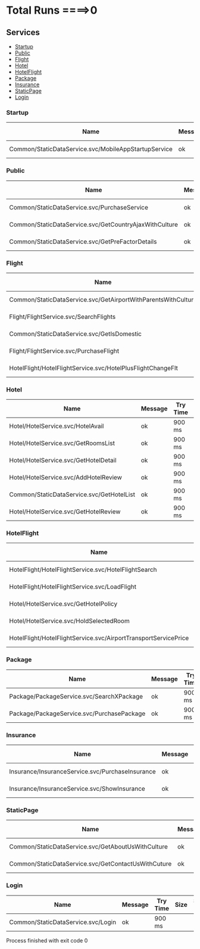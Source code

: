 # Total Runs ====>0
## Services
 - [Startup](#Startup)
 - [Public](#Public)
 - [Flight](#Flight)
 - [Hotel](#Hotel)
 - [HotelFlight](#HotelFlight)
 - [Package](#Package)
 - [Insurance](#Insurance)
 - [StaticPage](#StaticPage)
 - [Login](#Login)


<h3><a name="Startup"></a>Startup</h3>

 Name | Message | Try Time  |  Size  |  Status Code  | Total Calls | Status | Issues
--- | --- | --- | --- | --- | --- | --- | ---
Common/StaticDataService.svc/MobileAppStartupService | ok | 900 ms |  | 200 | 0 | :white_check_mark: | [:arrow_upper_right:](https://gitlab.com/nemati/eli/issues/1)

<h3><a name="Public"></a>Public</h3>

 Name | Message | Try Time  |  Size  |  Status Code  | Total Calls | Status | Issues
--- | --- | --- | --- | --- | --- | --- | ---
Common/StaticDataService.svc/PurchaseService | ok | 900 ms |  | 200 | 0 | :white_check_mark: | [:arrow_upper_right:](https://gitlab.com/nemati/eli/issues/1)
Common/StaticDataService.svc/GetCountryAjaxWithCulture | ok | 900 ms |  | 200 | 0 | :white_check_mark: | [:arrow_upper_right:](https://gitlab.com/nemati/eli/issues/1)
Common/StaticDataService.svc/GetPreFactorDetails | ok | 900 ms |  | 200 | 0 | :white_check_mark: | [:arrow_upper_right:](https://gitlab.com/nemati/eli/issues/1)

<h3><a name="Flight"></a>Flight</h3>

 Name | Message | Try Time  |  Size  |  Status Code  | Total Calls | Status | Issues
--- | --- | --- | --- | --- | --- | --- | ---
Common/StaticDataService.svc/GetAirportWithParentsWithCulture | ok | 900 ms |  | 200 | 0 | :white_check_mark: | [:arrow_upper_right:](https://gitlab.com/nemati/eli/issues/1)
Flight/FlightService.svc/SearchFlights | ok | 900 ms |  | 200 | 0 | :white_check_mark: | [:arrow_upper_right:](https://gitlab.com/nemati/eli/issues/1)
Common/StaticDataService.svc/GetIsDomestic | ok | 900 ms |  | 200 | 0 | :white_check_mark: | [:arrow_upper_right:](https://gitlab.com/nemati/eli/issues/1)
Flight/FlightService.svc/PurchaseFlight | ok | 900 ms |  | 200 | 0 | :white_check_mark: | [:arrow_upper_right:](https://gitlab.com/nemati/eli/issues/1)
HotelFlight/HotelFlightService.svc/HotelPlusFlightChangeFlt | ok | 900 ms |  | 200 | 0 | :white_check_mark: | [:arrow_upper_right:](https://gitlab.com/nemati/eli/issues/1)

<h3><a name="Hotel"></a>Hotel</h3>

 Name | Message | Try Time  |  Size  |  Status Code  | Total Calls | Status | Issues
--- | --- | --- | --- | --- | --- | --- | ---
Hotel/HotelService.svc/HotelAvail | ok | 900 ms |  | 200 | 0 | :white_check_mark: | [:arrow_upper_right:](https://gitlab.com/nemati/eli/issues/1)
Hotel/HotelService.svc/GetRoomsList | ok | 900 ms |  | 200 | 0 | :white_check_mark: | [:arrow_upper_right:](https://gitlab.com/nemati/eli/issues/1)
Hotel/HotelService.svc/GetHotelDetail | ok | 900 ms |  | 200 | 0 | :white_check_mark: | [:arrow_upper_right:](https://gitlab.com/nemati/eli/issues/1)
Hotel/HotelService.svc/AddHotelReview | ok | 900 ms |  | 200 | 0 | :white_check_mark: | [:arrow_upper_right:](https://gitlab.com/nemati/eli/issues/1)
Common/StaticDataService.svc/GetHotelList | ok | 900 ms |  | 200 | 0 | :white_check_mark: | [:arrow_upper_right:](https://gitlab.com/nemati/eli/issues/1)
Hotel/HotelService.svc/GetHotelReview | ok | 900 ms |  | 200 | 0 | :white_check_mark: | [:arrow_upper_right:](https://gitlab.com/nemati/eli/issues/1)

<h3><a name="HotelFlight"></a>HotelFlight</h3>

 Name | Message | Try Time  |  Size  |  Status Code  | Total Calls | Status | Issues
--- | --- | --- | --- | --- | --- | --- | ---
HotelFlight/HotelFlightService.svc/HotelFlightSearch | ok | 900 ms |  | 200 | 0 | :white_check_mark: | [:arrow_upper_right:](https://gitlab.com/nemati/eli/issues/1)
HotelFlight/HotelFlightService.svc/LoadFlight | ok | 900 ms |  | 200 | 0 | :white_check_mark: | [:arrow_upper_right:](https://gitlab.com/nemati/eli/issues/1)
Hotel/HotelService.svc/GetHotelPolicy | ok | 900 ms |  | 200 | 0 | :white_check_mark: | [:arrow_upper_right:](https://gitlab.com/nemati/eli/issues/1)
Hotel/HotelService.svc/HoldSelectedRoom | ok | 900 ms |  | 200 | 0 | :white_check_mark: | [:arrow_upper_right:](https://gitlab.com/nemati/eli/issues/1)
HotelFlight/HotelFlightService.svc/AirportTransportServicePrice | ok | 900 ms |  | 200 | 0 | :white_check_mark: | [:arrow_upper_right:](https://gitlab.com/nemati/eli/issues/1)

<h3><a name="Package"></a>Package</h3>

 Name | Message | Try Time  |  Size  |  Status Code  | Total Calls | Status | Issues
--- | --- | --- | --- | --- | --- | --- | ---
Package/PackageService.svc/SearchXPackage | ok | 900 ms |  | 200 | 0 | :white_check_mark: | [:arrow_upper_right:](https://gitlab.com/nemati/eli/issues/1)
Package/PackageService.svc/PurchasePackage | ok | 900 ms |  | 200 | 0 | :white_check_mark: | [:arrow_upper_right:](https://gitlab.com/nemati/eli/issues/1)

<h3><a name="Insurance"></a>Insurance</h3>

 Name | Message | Try Time  |  Size  |  Status Code  | Total Calls | Status | Issues
--- | --- | --- | --- | --- | --- | --- | ---
Insurance/InsuranceService.svc/PurchaseInsurance | ok | 900 ms |  | 200 | 0 | :white_check_mark: | [:arrow_upper_right:](https://gitlab.com/nemati/eli/issues/1)
Insurance/InsuranceService.svc/ShowInsurance | ok | 900 ms |  | 200 | 0 | :white_check_mark: | [:arrow_upper_right:](https://gitlab.com/nemati/eli/issues/1)

<h3><a name="StaticPage"></a>StaticPage</h3>

 Name | Message | Try Time  |  Size  |  Status Code  | Total Calls | Status | Issues
--- | --- | --- | --- | --- | --- | --- | ---
Common/StaticDataService.svc/GetAboutUsWithCulture | ok | 900 ms |  | 200 | 0 | :white_check_mark: | [:arrow_upper_right:](https://gitlab.com/nemati/eli/issues/1)
Common/StaticDataService.svc/GetContactUsWithCuture | ok | 900 ms |  | 200 | 0 | :white_check_mark: | [:arrow_upper_right:](https://gitlab.com/nemati/eli/issues/1)

<h3><a name="Login"></a>Login</h3>

 Name | Message | Try Time  |  Size  |  Status Code  | Total Calls | Status | Issues
--- | --- | --- | --- | --- | --- | --- | ---
Common/StaticDataService.svc/Login | ok | 900 ms |  | 200 | 0 | :white_check_mark: | [:arrow_upper_right:](https://gitlab.com/nemati/eli/issues/1)


Process finished with exit code 0
